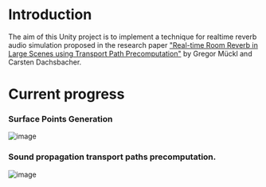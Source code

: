 # Introduction #
The aim of this Unity project is to implement a technique for realtime reverb audio simulation proposed in the research paper
["Real-time Room Reverb in Large Scenes using Transport Path Precomputation"](https://jcgt.org/published/0009/01/03/) by Gregor Mückl and Carsten Dachsbacher.

# Current progress #

### Surface Points Generation  ###
![image](https://github.com/user-attachments/assets/4ef7ef82-eee7-40cd-89be-c98ff382b8ae)

### Sound propagation transport paths precomputation. ###
![image](https://github.com/user-attachments/assets/bfa814a1-c519-437d-8671-d85a89ae4057)
